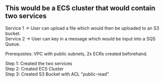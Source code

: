 ## This would be a ECS cluster that would contain two services 

<p>Service 1 -> User can upload a file which would then be uploaded to an S3 bucket.
<br>Service 2 -> User can key in a message which would be input into a SQS Queue.

<p>Prerequistes: VPC with public subnets, 2x ECRs created beforehand.

<p>Step 1: Created the two services
<br>Step 2: Created ECS Cluster
<br>Step 3: Created S3 Bucket with ACL "public-read"

